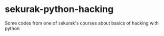 # sekurak-python-hacking
Some codes from one of sekurak's courses about basics of hacking with python
